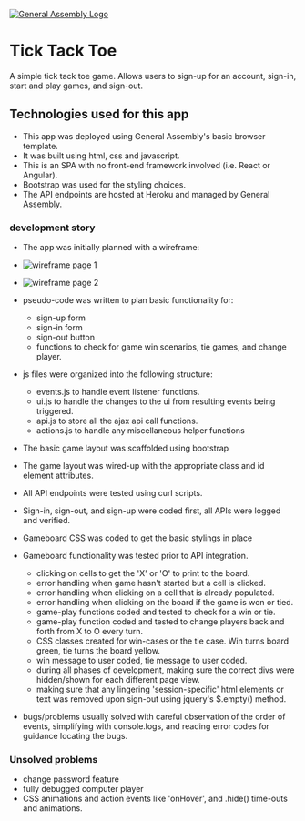 [![General Assembly Logo](https://camo.githubusercontent.com/1a91b05b8f4d44b5bbfb83abac2b0996d8e26c92/687474703a2f2f692e696d6775722e636f6d2f6b6538555354712e706e67)](https://generalassemb.ly/education/web-development-immersive)

# Tick Tack Toe

A simple tick tack toe game.  Allows users to sign-up for an account, sign-in, start and play games, and sign-out.

## Technologies used for this app

* This app was deployed using General Assembly's basic browser template.
* It was built using html, css and javascript.  
* This is an SPA with no front-end framework involved (i.e. React or Angular).
* Bootstrap was used for the styling choices.
* The API endpoints are hosted at Heroku and managed by General Assembly.

### development story

* The app was initially planned with a wireframe:
  
*  ![wireframe page 1](https://i.imgur.com/SqjPoHy.jpg) 

*  ![wireframe page 2](https://i.imgur.com/zPVvBms.jpg)

* pseudo-code was written to plan basic functionality for:
  * sign-up form
  * sign-in form
  * sign-out button
  * functions to check for game win scenarios, tie games, and change player.

* js files were organized into the following structure: 
  * events.js to handle event listener functions.
  * ui.js to handle the changes to the ui from resulting events being triggered. 
  * api.js to store all the ajax api call functions.
  * actions.js to handle any miscellaneous helper functions
* The basic game layout was scaffolded using bootstrap
* The game layout was wired-up with the appropriate class and id element attributes.
* All API endpoints were tested using curl scripts.
* Sign-in, sign-out, and sign-up were coded first, all APIs were logged and verified.
* Gameboard CSS was coded to get the basic stylings in place
* Gameboard functionality was tested prior to API integration.
  * clicking on cells to get the 'X' or 'O' to print to the board.
  * error handling when game hasn't started but a cell is clicked.
  * error handling when clicking on a cell that is already populated.
  * error handling when clicking on the board if the game is won or tied.
  * game-play functions coded and tested to check for a win or tie.
  * game-play function coded and tested to change players back and forth from X to O every turn.
  * CSS classes created for win-cases or the tie case.  Win turns board green, tie turns the board yellow.
  * win message to user coded, tie message to user coded.
  * during all phases of development, making sure the correct divs were hidden/shown for each different page view.
  * making sure that any lingering 'session-specific' html elements or text was removed upon sign-out using jquery's $.empty() method.
* bugs/problems usually solved with careful observation of the order of events, simplifying with console.logs, and reading error codes for guidance locating the bugs.

### Unsolved problems

* change password feature
* fully debugged computer player
* CSS animations and action events like 'onHover', and .hide() time-outs and animations.
  
